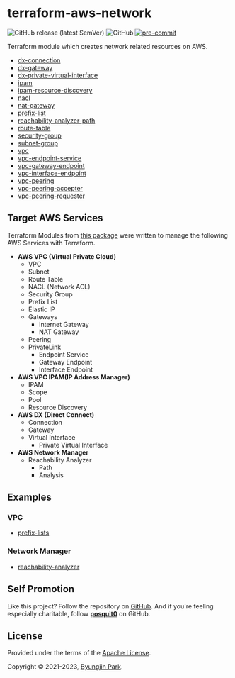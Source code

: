 # terraform-aws-network

![GitHub release (latest SemVer)](https://img.shields.io/github/v/release/tedilabs/terraform-aws-network?color=blue&sort=semver&style=flat-square)
![GitHub](https://img.shields.io/github/license/tedilabs/terraform-aws-network?color=blue&style=flat-square)
[![pre-commit](https://img.shields.io/badge/pre--commit-enabled-brightgreen?logo=pre-commit&logoColor=white&style=flat-square)](https://github.com/pre-commit/pre-commit)

Terraform module which creates network related resources on AWS.

- [dx-connection](./modules/dx-connection)
- [dx-gateway](./modules/dx-gateway)
- [dx-private-virtual-interface](./modules/dx-private-virtual-interface)
- [ipam](./modules/ipam)
- [ipam-resource-discovery](./modules/ipam-resource-discovery)
- [nacl](./modules/nacl)
- [nat-gateway](./modules/nat-gateway)
- [prefix-list](./modules/prefix-list)
- [reachability-analyzer-path](./modules/reachability-analyzer-path)
- [route-table](./modules/route-table)
- [security-group](./modules/security-group)
- [subnet-group](./modules/subnet-group)
- [vpc](./modules/vpc)
- [vpc-endpoint-service](./modules/vpc-endpoint-service)
- [vpc-gateway-endpoint](./modules/vpc-gateway-endpoint)
- [vpc-interface-endpoint](./modules/vpc-interface-endpoint)
- [vpc-peering](./modules/vpc-peering)
- [vpc-peering-accepter](./modules/vpc-peering-accepter)
- [vpc-peering-requester](./modules/vpc-peering-requester)


## Target AWS Services

Terraform Modules from [this package](https://github.com/tedilabs/terraform-aws-network) were written to manage the following AWS Services with Terraform.

- **AWS VPC (Virtual Private Cloud)**
  - VPC
  - Subnet
  - Route Table
  - NACL (Network ACL)
  - Security Group
  - Prefix List
  - Elastic IP
  - Gateways
    - Internet Gateway
    - NAT Gateway
  - Peering
  - PrivateLink
    - Endpoint Service
    - Gateway Endpoint
    - Interface Endpoint
- **AWS VPC IPAM(IP Address Manager)**
  - IPAM
  - Scope
  - Pool
  - Resource Discovery
- **AWS DX (Direct Connect)**
  - Connection
  - Gateway
  - Virtual Interface
    - Private Virtual Interface
- **AWS Network Manager**
  - Reachability Analyzer
    - Path
    - Analysis


## Examples

### VPC

- [prefix-lists](./examples/prefix-lists)

### Network Manager

- [reachability-analyzer](./examples/reachability-analyzer)


## Self Promotion

Like this project? Follow the repository on [GitHub](https://github.com/tedilabs/terraform-aws-network). And if you're feeling especially charitable, follow **[posquit0](https://github.com/posquit0)** on GitHub.


## License

Provided under the terms of the [Apache License](LICENSE).

Copyright © 2021-2023, [Byungjin Park](https://www.posquit0.com).
